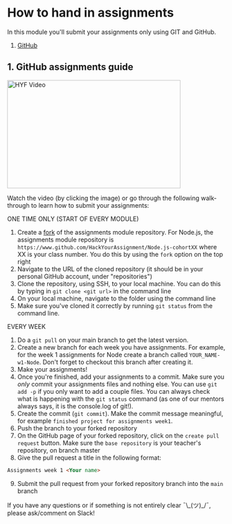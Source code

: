 # How to hand in assignments

In this module you'll submit your assignments only using GIT and GitHub.

1. [GitHub](https://www.github.com/HackYourFuture/Node.js)

## 1. GitHub assignments guide

<a href="http://www.youtube.com/watch?feature=player_embedded&v=CpYARPYGQU8" target="_blank"><img src="./assets/submit-assignments.png" width="400" height="250" alt="HYF Video" /></a>

Watch the video (by clicking the image) or go through the following walk-through to learn how to submit your assignments:

ONE TIME ONLY (START OF EVERY MODULE)

1. Create a [fork](https://help.github.com/en/articles/fork-a-repo) of the assignments module repository. For Node.js, the assignments module repository is `https://www.github.com/HackYourAssignment/Node.js-cohortXX` where XX is your class number. You do this by using the `fork` option on the top right
2. Navigate to the URL of the cloned repository (it should be in your personal GitHub account, under "repositories")
3. Clone the repository, using SSH, to your local machine. You can do this by typing in `git clone <git url>` in the command line
4. On your local machine, navigate to the folder using the command line
5. Make sure you've cloned it correctly by running `git status` from the command line.

EVERY WEEK

1. Do a `git pull` on your main branch to get the latest version.
2. Create a new branch for each week you have assignments. For example, for the week 1 assignments for Node create a branch called `YOUR_NAME-w1-Node`. Don't forget to checkout this branch after creating it.
3. Make your assignments!
4. Once you're finished, add your assignments to a commit. Make sure you _only_ commit your assignments files and nothing else. You can use `git add -p` if you only want to add a couple files. You can always check what is happening with the `git status` command (as one of our mentors always says, it is the console.log of git!).
5. Create the commit (`git commit`). Make the commit message meaningful, for example `finished project for assignments week1`.
6. Push the branch to your forked repository
7. On the GitHub page of your forked repository, click on the `create pull request` button. Make sure the `base repository` is your teacher's repository, on branch master
8. Give the pull request a title in the following format:

```markdown
Assignments week 1 <Your name>
```

9. Submit the pull request from your forked repository branch into the `main` branch

If you have any questions or if something is not entirely clear ¯\\\_(ツ)\_/¯, please ask/comment on Slack!
